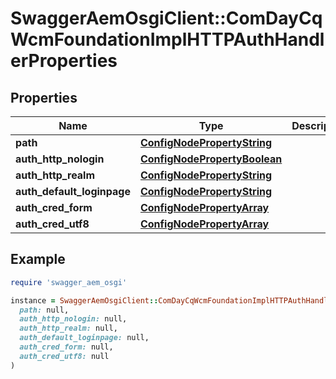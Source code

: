 # SwaggerAemOsgiClient::ComDayCqWcmFoundationImplHTTPAuthHandlerProperties

## Properties

| Name | Type | Description | Notes |
| ---- | ---- | ----------- | ----- |
| **path** | [**ConfigNodePropertyString**](ConfigNodePropertyString.md) |  | [optional] |
| **auth_http_nologin** | [**ConfigNodePropertyBoolean**](ConfigNodePropertyBoolean.md) |  | [optional] |
| **auth_http_realm** | [**ConfigNodePropertyString**](ConfigNodePropertyString.md) |  | [optional] |
| **auth_default_loginpage** | [**ConfigNodePropertyString**](ConfigNodePropertyString.md) |  | [optional] |
| **auth_cred_form** | [**ConfigNodePropertyArray**](ConfigNodePropertyArray.md) |  | [optional] |
| **auth_cred_utf8** | [**ConfigNodePropertyArray**](ConfigNodePropertyArray.md) |  | [optional] |

## Example

```ruby
require 'swagger_aem_osgi'

instance = SwaggerAemOsgiClient::ComDayCqWcmFoundationImplHTTPAuthHandlerProperties.new(
  path: null,
  auth_http_nologin: null,
  auth_http_realm: null,
  auth_default_loginpage: null,
  auth_cred_form: null,
  auth_cred_utf8: null
)
```

